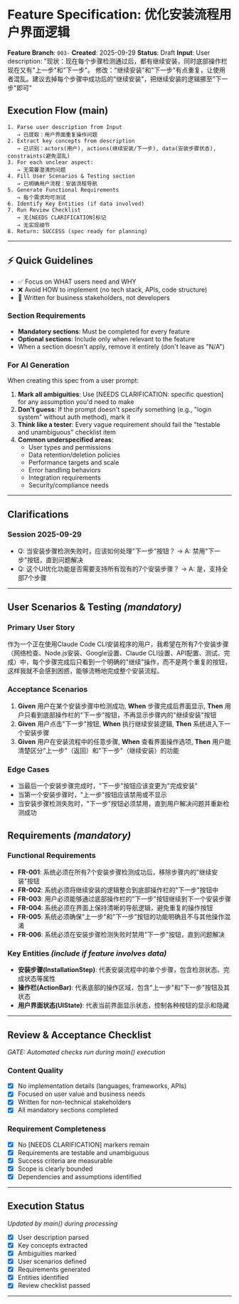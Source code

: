 # Feature Specification: 优化安装流程用户界面逻辑

**Feature Branch**: `003-`
**Created**: 2025-09-29
**Status**: Draft
**Input**: User description: "现状：现在每个步骤检测通过后，都有继续安装，同时底部操作栏现在又有"上一步"和"下一步"。
修改："继续安装"和"下一步"有点重复，让使用者混乱。建议去掉每个步骤中成功后的"继续安装"，把继续安装的逻辑挪至"下一步"即可"

## Execution Flow (main)
```
1. Parse user description from Input
   → 已提取：用户界面重复操作问题
2. Extract key concepts from description
   → 已识别：actors(用户), actions(继续安装/下一步), data(安装步骤状态), constraints(避免混乱)
3. For each unclear aspect:
   → 无需要澄清的问题
4. Fill User Scenarios & Testing section
   → 已明确用户流程：安装流程导航
5. Generate Functional Requirements
   → 每个需求均可测试
6. Identify Key Entities (if data involved)
7. Run Review Checklist
   → 无[NEEDS CLARIFICATION]标记
   → 无实现细节
8. Return: SUCCESS (spec ready for planning)
```

---

## ⚡ Quick Guidelines
- ✅ Focus on WHAT users need and WHY
- ❌ Avoid HOW to implement (no tech stack, APIs, code structure)
- 👥 Written for business stakeholders, not developers

### Section Requirements
- **Mandatory sections**: Must be completed for every feature
- **Optional sections**: Include only when relevant to the feature
- When a section doesn't apply, remove it entirely (don't leave as "N/A")

### For AI Generation
When creating this spec from a user prompt:
1. **Mark all ambiguities**: Use [NEEDS CLARIFICATION: specific question] for any assumption you'd need to make
2. **Don't guess**: If the prompt doesn't specify something (e.g., "login system" without auth method), mark it
3. **Think like a tester**: Every vague requirement should fail the "testable and unambiguous" checklist item
4. **Common underspecified areas**:
   - User types and permissions
   - Data retention/deletion policies
   - Performance targets and scale
   - Error handling behaviors
   - Integration requirements
   - Security/compliance needs

---

## Clarifications

### Session 2025-09-29
- Q: 当安装步骤检测失败时，应该如何处理"下一步"按钮？ → A: 禁用"下一步"按钮，直到问题解决
- Q: 这个UI优化功能是否需要支持所有现有的7个安装步骤？ → A: 是，支持全部7个步骤

---

## User Scenarios & Testing *(mandatory)*

### Primary User Story
作为一个正在使用Claude Code CLI安装程序的用户，我希望在所有7个安装步骤（网络检查、Node.js安装、Google设置、Claude CLI设置、API配置、测试、完成）中，每个步骤完成后只看到一个明确的"继续"操作，而不是两个重复的按钮，这样我就不会感到困惑，能够流畅地完成整个安装流程。

### Acceptance Scenarios
1. **Given** 用户在某个安装步骤中检测成功, **When** 步骤完成后界面显示, **Then** 用户只看到底部操作栏的"下一步"按钮，不再显示步骤内的"继续安装"按钮
2. **Given** 用户点击"下一步"按钮, **When** 执行继续安装逻辑, **Then** 系统进入下一个安装步骤
3. **Given** 用户在安装流程中的任意步骤, **When** 查看界面操作选项, **Then** 用户能清楚区分"上一步"（返回）和"下一步"（继续安装）的功能

### Edge Cases
- 当最后一个安装步骤完成时，"下一步"按钮应该变更为"完成安装"
- 当第一个安装步骤时，"上一步"按钮应该禁用或不显示
- 当安装步骤检测失败时，"下一步"按钮必须禁用，直到用户解决问题并重新检测成功

## Requirements *(mandatory)*

### Functional Requirements
- **FR-001**: 系统必须在所有7个安装步骤检测成功后，移除步骤内的"继续安装"按钮
- **FR-002**: 系统必须将继续安装的逻辑整合到底部操作栏的"下一步"按钮中
- **FR-003**: 用户必须能够通过底部操作栏的"下一步"按钮继续到下一个安装步骤
- **FR-004**: 系统必须在界面上保持清晰的导航逻辑，避免重复的操作按钮
- **FR-005**: 系统必须确保"上一步"和"下一步"按钮的功能明确且不与其他操作混淆
- **FR-006**: 系统必须在安装步骤检测失败时禁用"下一步"按钮，直到问题解决

### Key Entities *(include if feature involves data)*
- **安装步骤(InstallationStep)**: 代表安装流程中的单个步骤，包含检测状态、完成状态等属性
- **操作栏(ActionBar)**: 代表底部的操作区域，包含"上一步"和"下一步"按钮及其状态
- **用户界面状态(UIState)**: 代表当前界面显示状态，控制各种按钮的显示和隐藏

---

## Review & Acceptance Checklist
*GATE: Automated checks run during main() execution*

### Content Quality
- [x] No implementation details (languages, frameworks, APIs)
- [x] Focused on user value and business needs
- [x] Written for non-technical stakeholders
- [x] All mandatory sections completed

### Requirement Completeness
- [x] No [NEEDS CLARIFICATION] markers remain
- [x] Requirements are testable and unambiguous
- [x] Success criteria are measurable
- [x] Scope is clearly bounded
- [x] Dependencies and assumptions identified

---

## Execution Status
*Updated by main() during processing*

- [x] User description parsed
- [x] Key concepts extracted
- [x] Ambiguities marked
- [x] User scenarios defined
- [x] Requirements generated
- [x] Entities identified
- [x] Review checklist passed

---